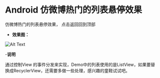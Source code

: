 # Android 仿微博热门的列表悬停效果
仿微博热门的列表悬停效果， 点击返回回到顶部


- **效果图：**

![Alt Text]([https://github.com/ChelseaMah/hoveringlist/blob/master/app/images/hover_list_demo.gif)

-**说明**

通过控制View 的事件分发来实现，Demo中的列表使用的是ListView，如果要替换成RecyclerView，还需要多做一些处理，感兴趣的童鞋试试吧。
